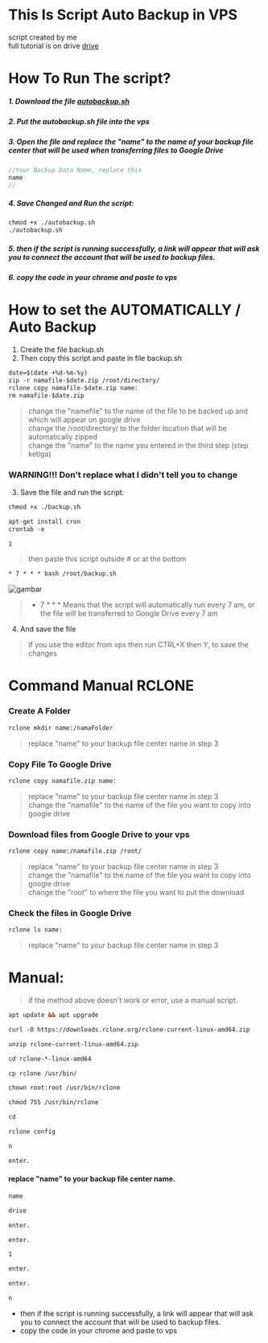 # This Is Script Auto Backup in VPS
script created by me <br>
full tutorial is on drive [drive](https://drive.google.com/file/d/1jfdT7Ge6Fmt_UfOKQ4Q0D-j5olhhK2gQ/view?usp=sharing)

# How To Run The script?
##### 1. Download the file [autobackup.sh](https://github.com/EdoGaming28/autobackup/archive/refs/heads/main.zip)
##### 2. Put the autobackup.sh file into the vps
##### 3. Open the file and replace the "name" to the name of your backup file center that will be used when transferring files to Google Drive
```java
//Your Backup Data Name, replace this 
name
//
```
##### 4. Save Changed and Run the script:
```html
chmod +x ./autobackup.sh
./autobackup.sh
```
##### 5. then if the script is running successfully, a link will appear that will ask you to connect the account that will be used to backup files.
##### 6. copy the code in your chrome and paste to vps

# How to set the AUTOMATICALLY / Auto Backup
1. Create the file backup.sh
2. Then copy this script and paste in file backup.sh
```html
date=$(date +%d-%m-%y)
zip -r namafile-$date.zip /root/directory/
rclone copy namafile-$date.zip name:
rm namafile-$date.zip
```
> change the "namefile" to the name of the file to be backed up and which will appear on google drive <br>
> change the /root/directory/ to the folder location that will be automatically zipped <br>
> change the "name" to the name you entered in the third step (step ketiga)
### WARNING!!! Don't replace what I didn't tell you to change
3. Save the file and run the script:
```html
chmod +x ./backup.sh
```
```html
apt-get install cron
crontab -e
```
```html
1
```
> then paste this script outside # or at the bottom
```html
* 7 * * * bash /root/backup.sh
```
![gambar](https://gosigitgo.files.wordpress.com/2010/03/crontab-syntax.gif?w=510)

> * 7 * * * Means that the script will automatically run every 7 am, or the file will be transferred to Google Drive every 7 am
4. And save the file
> if you use the editor from vps then run CTRL+X then Y, to save the changes

# Command Manual RCLONE
### Create A Folder
```html
rclone mkdir name:/namaFolder
```
> replace "name" to your backup file center name in step 3

### Copy File To Google Drive
```html
rclone copy namafile.zip name:
```
> replace "name" to your backup file center name in step 3 <br>
> change the "namafile" to the name of the file you want to copy into google drive

### Download files from Google Drive to your vps
```html
rclone copy name:/namafile.zip /root/
```
> replace "name" to your backup file center name in step 3 <br>
> change the "namafile" to the name of the file you want to copy into google drive <br>
> change the "root" to where the file you want to put the download

### Check the files in Google Drive
```html
rclone ls name:
```
> replace "name" to your backup file center name in step 3

# Manual:
>if the method above doesn't work or error, use a manual script.
```html
apt update && apt upgrade
```
```html
curl -O https://downloads.rclone.org/rclone-current-linux-amd64.zip
```
```html
unzip rclone-current-linux-amd64.zip
```
```html
cd rclone-*-linux-amd64
```
```html
cp rclone /usr/bin/
```
```html
chown root:root /usr/bin/rclone
```
```html
chmod 755 /usr/bin/rclone
```
```html
cd
```
```html
rclone config
```
```html
n
```
```html
enter.
```
#### replace "name" to your backup file center name.
```html
name
```
```html
drive
```
```html
enter.
```
```html
enter.
```
```html
1
```
```html
enter.
```
```html
enter.
```
```html
n
```
- then if the script is running successfully, a link will appear that will ask you to connect the account that will be used to backup files.
- copy the code in your chrome and paste to vps
